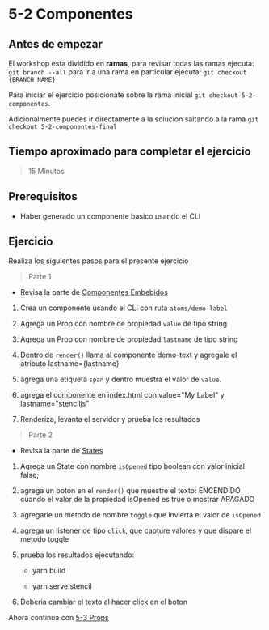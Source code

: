 # 5-2 Componentes

## Antes de empezar

El workshop esta dividido en **ramas**, para revisar todas las ramas ejecuta: `git branch --all`
para ir a una rama en particular ejecuta: `git checkout {BRANCH_NAME}`

Para iniciar el ejercicio posicionate sobre la rama inicial `git checkout 5-2-componentes`.

Adicionalmente puedes ir directamente a la solucion saltando a la rama `git checkout 5-2-componentes-final`

## Tiempo aproximado para completar el ejercicio

> 15 Minutos

## Prerequisitos

- Haber generado un componente basico usando el CLI

## Ejercicio

Realiza los siguientes pasos para el presente ejercicio

> Parte 1

- Revisa la parte de [Componentes Embebidos](../1-stencil/1-8-componentes-embebidos.md)

1. Crea un componente usando el CLI con ruta `atoms/demo-label`

2. Agrega un Prop con nombre de propiedad `value` de tipo string

3. Agrega un Prop con nombre de propiedad `lastname` de tipo string

4. Dentro de `render()` llama al componente demo-text y agregale el atributo lastname={lastname}

5. agrega una etiqueta `span` y dentro muestra el valor de `value`.

6. agrega el componente en index.html con value="My Label" y lastname="stenciljs"

7. Renderiza, levanta el servidor y prueba los resultados

> Parte 2

- Revisa la parte de [States](../1-stencil/1-10-states.md)

1. Agrega un State con nombre `isOpened` tipo boolean con valor inicial false;

2. agrega un boton en el `render()` que muestre el texto: ENCENDIDO cuando el valor de la propiedad isOpened es true o mostrar APAGADO

3. agregarle un metodo de nombre `toggle` que invierta el valor de `isOpened`

4. agrega un listener de tipo `click`, que capture valores y que dispare el metodo toggle

5. prueba los resultados ejecutando:

   - yarn build

   - yarn serve.stencil

6. Deberia cambiar el texto al hacer click en el boton

Ahora continua con [5-3 Props](5-3-props.md)
